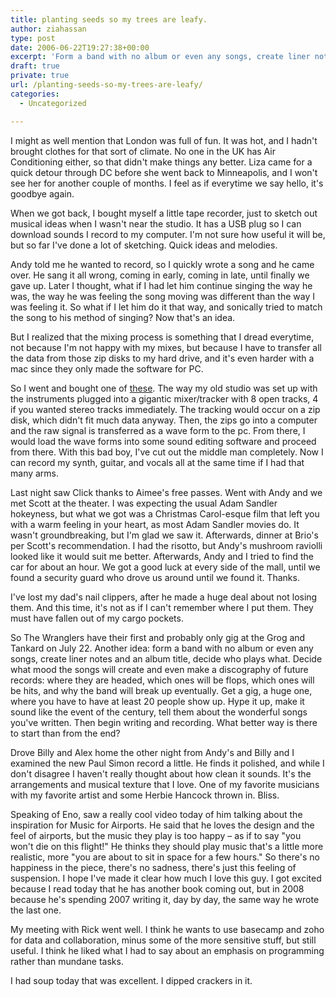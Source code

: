 ```yaml
---
title: planting seeds so my trees are leafy.
author: ziahassan
type: post
date: 2006-06-22T19:27:38+00:00
excerpt: 'Form a band with no album or even any songs, create liner notes and an album title, decide who plays what. Make a discography of future records: where they are headed, which ones will be flops, which ones will be hits, and why the band will break up eventually. Then begin writing and recording. What better way is there to start than from the end?'
draft: true
private: true
url: /planting-seeds-so-my-trees-are-leafy/
categories:
  - Uncategorized

---
```

I might as well mention that London was full of fun. It was hot, and I hadn't brought clothes for that sort of climate. No one in the UK has Air Conditioning either, so that didn't make things any better. Liza came for a quick detour through DC before she went back to Minneapolis, and I won't see her for another couple of months. I feel as if everytime we say hello, it's goodbye again.

When we got back, I bought myself a little tape recorder, just to sketch out musical ideas when I wasn't near the studio. It has a USB plug so I can download sounds I record to my computer. I'm not sure how useful it will be, but so far I've done a lot of sketching. Quick ideas and melodies.

Andy told me he wanted to record, so I quickly wrote a song and he came over. He sang it all wrong, coming in early, coming in late, until finally we gave up. Later I thought, what if I had let him continue singing the way he was, the way he was feeling the song moving was different than the way I was feeling it. So what if I let him do it that way, and sonically tried to match the song to his method of singing? Now that's an idea.

But I realized that the mixing process is something that I dread everytime, not because I'm not happy with my mixes, but because I have to transfer all the data from those zip disks to my hard drive, and it's even harder with a mac since they only made the software for PC.

So I went and bought one of [these][1]. The way my old studio was set up with the instruments plugged into a gigantic mixer/tracker with 8 open tracks, 4 if you wanted stereo tracks immediately. The tracking would occur on a zip disk, which didn't fit much data anyway. Then, the zips go into a computer and the raw signal is transferred as a wave form to the pc. From there, I would load the wave forms into some sound editing software and proceed from there. With this bad boy, I've cut out the middle man completely. Now I can record my synth, guitar, and vocals all at the same time if I had that many arms.

Last night saw Click thanks to Aimee's free passes. Went with Andy and we met Scott at the theater. I was expecting the usual Adam Sandler hokeyness, but what we got was a Christmas Carol-esque film that left you with a warm feeling in your heart, as most Adam Sandler movies do. It wasn't groundbreaking, but I'm glad we saw it. Afterwards, dinner at Brio's per Scott's recommendation. I had the risotto, but Andy's mushroom raviolli looked like it would suit me better. Afterwards, Andy and I tried to find the car for about an hour. We got a good luck at every side of the mall, until we found a security guard who drove us around until we found it. Thanks.

I've lost my dad's nail clippers, after he made a huge deal about not losing them. And this time, it's not as if I can't remember where I put them. They must have fallen out of my cargo pockets.

So The Wranglers have their first and probably only gig at the Grog and Tankard on July 22. Another idea: form a band with no album or even any songs, create liner notes and an album title, decide who plays what. Decide what mood the songs will create and even make a discography of future records: where they are headed, which ones will be flops, which ones will be hits, and why the band will break up eventually. Get a gig, a huge one, where you have to have at least 20 people show up. Hype it up, make it sound like the event of the century, tell them about the wonderful songs you've written. Then begin writing and recording. What better way is there to start than from the end?

Drove Billy and Alex home the other night from Andy's and Billy and I examined the new Paul Simon record a little. He finds it polished, and while I don't disagree I haven't really thought about how clean it sounds. It's the arrangements and musical texture that I love. One of my favorite musicians with my favorite artist and some Herbie Hancock thrown in. Bliss.

Speaking of Eno, saw a really cool video today of him talking about the inspiration for Music for Airports. He said that he loves the design and the feel of airports, but the music they play is too happy &#8211; as if to say "you won't die on this flight!" He thinks they should play music that's a little more realistic, more "you are about to sit in space for a few hours." So there's no happiness in the piece, there's no sadness, there's just this feeling of suspension. I hope I've made it clear how much I love this guy. I got excited because I read today that he has another book coming out, but in 2008 because he's spending 2007 writing it, day by day, the same way he wrote the last one.

My meeting with Rick went well. I think he wants to use basecamp and zoho for data and collaboration, minus some of the more sensitive stuff, but still useful. I think he liked what I had to say about an emphasis on programming rather than mundane tasks.

I had soup today that was excellent. I dipped crackers in it.

 [1]: http://www.m-audio.com/products/en_us/FireWireSolo-main.html "these bad boys."